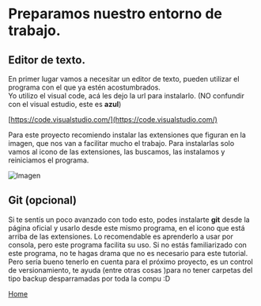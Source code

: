 # Preparamos nuestro entorno de trabajo.

## Editor de texto.
En primer lugar vamos a necesitar un editor de texto, pueden utilizar el programa con el que ya estén acostumbrados.<br />
Yo utilizo el visual code, acá les dejo la url para instalarlo. (NO confundir con el visual estudio, este es **azul**)

[https://code.visualstudio.com/](https://code.visualstudio.com/)

Para este proyecto recomiendo instalar las extensiones que figuran en la imagen, que nos van a facilitar mucho el trabajo. Para instalarlas solo vamos al icono de las extensiones, las buscamos, las instalamos y reiniciamos el programa.

![Imagen](https://fgarciajulia.github.io/mi_primera_pagina/img/captura1.jpg)

## Git (opcional)
Si te sentís un poco avanzado con todo esto, podes instalarte **git** desde la página oficial y usarlo desde este mismo programa, en el icono que está arriba de las extensiones. Lo recomendable es aprenderlo a usar por consola, pero este programa facilita su uso. Si no estás familiarizado con este programa, no te hagas drama que no es necesario para este tutorial. Pero sería bueno tenerlo en cuenta para el próximo proyecto, es un control de versionamiento, te ayuda (entre otras cosas )para no tener carpetas del tipo backup desparramadas por toda la compu :D


[Home](https://fgarciajulia.github.io/mi_primera_pagina/)